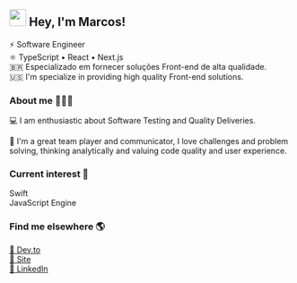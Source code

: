 ## <img src="https://media.giphy.com/media/hvRJCLFzcasrR4ia7z/giphy.gif" width="30px" height="30px"> Hey, I'm Marcos! 

⚡ Software Engineer                                                             
⚛ TypeScript • React • Next.js <br/>
🇧🇷 Especializado em fornecer soluções Front-end de alta qualidade. <br/>
🇺🇸 I'm specialize in providing high quality Front-end solutions. <br/>

### About me 👨🏻‍💻

💻 I am enthusiastic about Software Testing and Quality Deliveries.

💭 I'm a great team player and communicator, I love challenges and problem <br/>solving, thinking analytically and valuing code quality and user experience. 

### Current interest 💭
Swift <br/>
JavaScript Engine

### Find me elsewhere 🌎

<a href="https://dev.to/iamdevmarcos">📕 Dev.to</a><br/>
<a href="https://marcosmendes.vercel.app">🚀 Site</a><br/>
<a href="https://www.linkedin.com/in/iamdevmarcos/">💼 LinkedIn</a>
